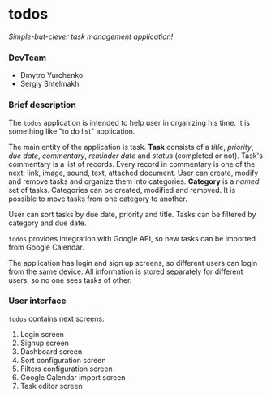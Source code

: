 # todos

*Simple-but-clever task management application!*

### DevTeam

- Dmytro Yurchenko
- Sergiy Shtelmakh  

### Brief description

The `todos` application is intended to help user in organizing his time. It is something like "to do list" application.

The main entity of the application is task. **Task** consists of a *title*, *priority*, *due date*, *commentary*, *reminder date* and *status* (completed or not). Task's commentary is a list of records. Every record in commentary is one of the next: link, image, sound, text, attached document. User can create, modify and remove tasks and organize them into categories. **Category** is a *named* set of tasks. Categories can be created, modified and removed. It is possible to move tasks from one category to another.

User can sort tasks by due date, priority and title. Tasks can be filtered by category and due date.

`todos` provides integration with Google API, so new tasks can be imported from Google Calendar.

The application has login and sign up screens, so different users can login from the same device. All information is stored separately for different users, so no one sees tasks of other.

### User interface

`todos` contains next screens:

1. Login screen
2. Signup screen
3. Dashboard screen
4. Sort configuration screen
5. Filters configuration screen
6. Google Calendar import screen
7. Task editor screen


